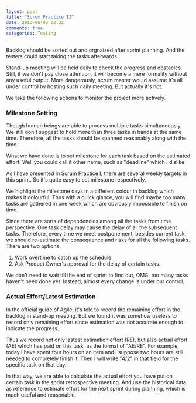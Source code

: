 ```yaml
---
layout: post
title: "Scrum Practice II"
date: 2013-06-03 03:32
comments: true
categories: Testing
---
```


Backlog should be sorted out and orgnaized after sprint planning. And the testers could start taking the tasks afterwards.

Stand-up meeting will be held daily to check the progress and obstacles. Still, if we don't pay close attention, it will become a mere formality without any useful output. More dangerously, scrum master would assume it's all under control by hosting such daily meeting. But actually it's not.

We take the following actions to monitor the project more actively.

<!--more-->

### Milestone Setting

Though human beings are able to process multiple tasks simultaneously. We still don't suggest to hold more than three tasks in hands at the same time. Therefore, all the tasks should be spanned reasonably along with the time.

What we have done is to set milestone for each task based on the estimated effort. Well you could call it other name, such as "deadline" which I dislike. 

As I have presented in [Scrum Practice I](http://blog.pzheng.me/blog/2013/06/02/scrum-practice-i/), there are several weekly targets in this sprint. So it's quite easy to set milestone respectively.

We highlight the milestone days in a different colour in backlog which makes it colourful. Thus with a quick glance, you will find maybe too many tasks are gathered in one week which are obviously impossible to finish on time.

Since there are sorts of dependencies among all the tasks from time perspective. One task delay may cause the delay of all the subsequent tasks. Therefore, every time we meet postponement, besides current task, we should re-estimate the consequence and risks for all the following tasks. There are two options:

1. Work overtime to catch up the schedule.
2. Ask Product Owner's approval for the delay of certain tasks.

We don't need to wait till the end of sprint to find out, OMG, too many tasks haven't been done yet. Instead, almost every change is under our control.

### Actual Effort/Latest Estimation

In the official guide of Agile, it's told to record the remaining effort in the backlog in stand-up meeting. But we found it was somehow useless to record only remaining effort since estimation was not accurate enough to indicate the progress.

Thus we record not only lastest estimation effort (RE), but also actual effort (AE) which has paid on this task, as the format of "AE/RE". For example, today I have spent four hours on an item and I suppose two hours are still needed to completely finish it. Then I will write "4/2" in that field for the specific task on that day.

In that way, we are able to calculate the actual effort you have put on certain task in the sprint retrospective meeting. And use the historical data as reference to estimate effort for the next sprint during planning, which is much useful and reasonable.
